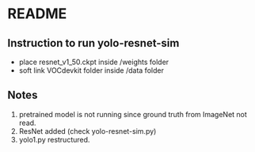# README #

## Instruction to run yolo-resnet-sim
* place resnet_v1_50.ckpt inside /weights folder
* soft link VOCdevkit folder inside /data folder

## Notes
1. pretrained model is not running since ground truth from ImageNet not read.
2. ResNet added (check yolo-resnet-sim.py)
3. yolo1.py restructured.